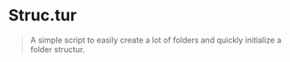# Struc.tur
> A simple script to easily create a lot of folders and quickly initialize a folder structur.
